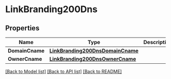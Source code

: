 # LinkBranding200Dns

## Properties

Name | Type | Description | Notes
------------ | ------------- | ------------- | -------------
**DomainCname** | [**LinkBranding200DnsDomainCname**](LinkBranding200DnsDomainCname.md) |  |
**OwnerCname** | [**LinkBranding200DnsOwnerCname**](LinkBranding200DnsOwnerCname.md) |  |[optional] 

[[Back to Model list]](../README.md#documentation-for-models) [[Back to API list]](../README.md#documentation-for-api-endpoints) [[Back to README]](../README.md)


